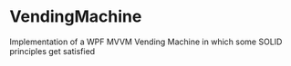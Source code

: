 # VendingMachine
Implementation of a  WPF MVVM Vending Machine in which some SOLID principles get satisfied
